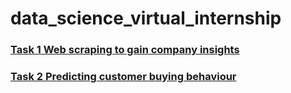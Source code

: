 # data_science_virtual_internship

### [Task 1 Web scraping to gain company insights](https://github.com/ZJW-92/data_science_virtual_internship/blob/main/task_1.ipynb)

### [Task 2 Predicting customer buying behaviour](https://github.com/ZJW-92/data_science_virtual_internship/blob/main/task_2.ipynb)
